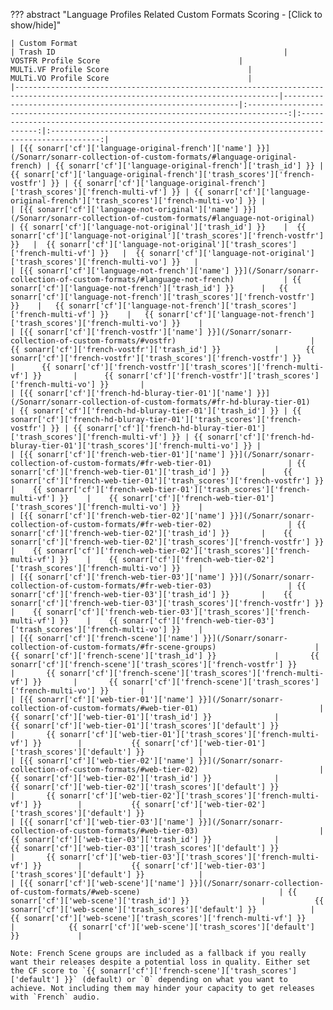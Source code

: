 ??? abstract "Language Profiles Related Custom Formats Scoring - [Click to show/hide]"

    | Custom Format                                                                                                                   | Trash ID                                                   |                              VOSTFR Profile Score                               |                              MULTi.VF Profile Score                               |                              MULTi.VO Profile Score                               |
    |---------------------------------------------------------------------------------------------------------------------------------|------------------------------------------------------------|:-------------------------------------------------------------------------------:|:---------------------------------------------------------------------------------:|:---------------------------------------------------------------------------------:|
    | [{{ sonarr['cf']['language-original-french']['name'] }}](/Sonarr/sonarr-collection-of-custom-formats/#language-original-french) | {{ sonarr['cf']['language-original-french']['trash_id'] }} | {{ sonarr['cf']['language-original-french']['trash_scores']['french-vostfr'] }} | {{ sonarr['cf']['language-original-french']['trash_scores']['french-multi-vf'] }} | {{ sonarr['cf']['language-original-french']['trash_scores']['french-multi-vo'] }} |
    | [{{ sonarr['cf']['language-not-original']['name'] }}](/Sonarr/sonarr-collection-of-custom-formats/#language-not-original)       | {{ sonarr['cf']['language-not-original']['trash_id'] }}    |  {{ sonarr['cf']['language-not-original']['trash_scores']['french-vostfr'] }}   |  {{ sonarr['cf']['language-not-original']['trash_scores']['french-multi-vf'] }}   |  {{ sonarr['cf']['language-not-original']['trash_scores']['french-multi-vo'] }}   |
    | [{{ sonarr['cf']['language-not-french']['name'] }}](/Sonarr/sonarr-collection-of-custom-formats/#language-not-french)           | {{ sonarr['cf']['language-not-french']['trash_id'] }}      |   {{ sonarr['cf']['language-not-french']['trash_scores']['french-vostfr'] }}    |   {{ sonarr['cf']['language-not-french']['trash_scores']['french-multi-vf'] }}    |   {{ sonarr['cf']['language-not-french']['trash_scores']['french-multi-vo'] }}    |
    | [{{ sonarr['cf']['french-vostfr']['name'] }}](/Sonarr/sonarr-collection-of-custom-formats/#vostfr)                              | {{ sonarr['cf']['french-vostfr']['trash_id'] }}            |      {{ sonarr['cf']['french-vostfr']['trash_scores']['french-vostfr'] }}       |      {{ sonarr['cf']['french-vostfr']['trash_scores']['french-multi-vf'] }}       |      {{ sonarr['cf']['french-vostfr']['trash_scores']['french-multi-vo'] }}       |
    | [{{ sonarr['cf']['french-hd-bluray-tier-01']['name'] }}](/Sonarr/sonarr-collection-of-custom-formats/#fr-hd-bluray-tier-01)     | {{ sonarr['cf']['french-hd-bluray-tier-01']['trash_id'] }} | {{ sonarr['cf']['french-hd-bluray-tier-01']['trash_scores']['french-vostfr'] }} | {{ sonarr['cf']['french-hd-bluray-tier-01']['trash_scores']['french-multi-vf'] }} | {{ sonarr['cf']['french-hd-bluray-tier-01']['trash_scores']['french-multi-vo'] }} |
    | [{{ sonarr['cf']['french-web-tier-01']['name'] }}](/Sonarr/sonarr-collection-of-custom-formats/#fr-web-tier-01)                 | {{ sonarr['cf']['french-web-tier-01']['trash_id'] }}       |    {{ sonarr['cf']['french-web-tier-01']['trash_scores']['french-vostfr'] }}    |    {{ sonarr['cf']['french-web-tier-01']['trash_scores']['french-multi-vf'] }}    |    {{ sonarr['cf']['french-web-tier-01']['trash_scores']['french-multi-vo'] }}    |
    | [{{ sonarr['cf']['french-web-tier-02']['name'] }}](/Sonarr/sonarr-collection-of-custom-formats/#fr-web-tier-02)                 | {{ sonarr['cf']['french-web-tier-02']['trash_id'] }}       |    {{ sonarr['cf']['french-web-tier-02']['trash_scores']['french-vostfr'] }}    |    {{ sonarr['cf']['french-web-tier-02']['trash_scores']['french-multi-vf'] }}    |    {{ sonarr['cf']['french-web-tier-02']['trash_scores']['french-multi-vo'] }}    |
    | [{{ sonarr['cf']['french-web-tier-03']['name'] }}](/Sonarr/sonarr-collection-of-custom-formats/#fr-web-tier-03)                 | {{ sonarr['cf']['french-web-tier-03']['trash_id'] }}       |    {{ sonarr['cf']['french-web-tier-03']['trash_scores']['french-vostfr'] }}    |    {{ sonarr['cf']['french-web-tier-03']['trash_scores']['french-multi-vf'] }}    |    {{ sonarr['cf']['french-web-tier-03']['trash_scores']['french-multi-vo'] }}    |
    | [{{ sonarr['cf']['french-scene']['name'] }}](/Sonarr/sonarr-collection-of-custom-formats/#fr-scene-groups)                      | {{ sonarr['cf']['french-scene']['trash_id'] }}             |       {{ sonarr['cf']['french-scene']['trash_scores']['french-vostfr'] }}       |       {{ sonarr['cf']['french-scene']['trash_scores']['french-multi-vf'] }}       |       {{ sonarr['cf']['french-scene']['trash_scores']['french-multi-vo'] }}       |
    | [{{ sonarr['cf']['web-tier-01']['name'] }}](/Sonarr/sonarr-collection-of-custom-formats/#web-tier-01)                           | {{ sonarr['cf']['web-tier-01']['trash_id'] }}              |          {{ sonarr['cf']['web-tier-01']['trash_scores']['default'] }}           |       {{ sonarr['cf']['web-tier-01']['trash_scores']['french-multi-vf'] }}        |           {{ sonarr['cf']['web-tier-01']['trash_scores']['default'] }}            |
    | [{{ sonarr['cf']['web-tier-02']['name'] }}](/Sonarr/sonarr-collection-of-custom-formats/#web-tier-02)                           | {{ sonarr['cf']['web-tier-02']['trash_id'] }}              |          {{ sonarr['cf']['web-tier-02']['trash_scores']['default'] }}           |       {{ sonarr['cf']['web-tier-02']['trash_scores']['french-multi-vf'] }}        |           {{ sonarr['cf']['web-tier-02']['trash_scores']['default'] }}            |
    | [{{ sonarr['cf']['web-tier-03']['name'] }}](/Sonarr/sonarr-collection-of-custom-formats/#web-tier-03)                           | {{ sonarr['cf']['web-tier-03']['trash_id'] }}              |          {{ sonarr['cf']['web-tier-03']['trash_scores']['default'] }}           |       {{ sonarr['cf']['web-tier-03']['trash_scores']['french-multi-vf'] }}        |           {{ sonarr['cf']['web-tier-03']['trash_scores']['default'] }}            |
    | [{{ sonarr['cf']['web-scene']['name'] }}](/Sonarr/sonarr-collection-of-custom-formats/#web-scene)                               | {{ sonarr['cf']['web-scene']['trash_id'] }}                |           {{ sonarr['cf']['web-scene']['trash_scores']['default'] }}            |        {{ sonarr['cf']['web-scene']['trash_scores']['french-multi-vf'] }}         |            {{ sonarr['cf']['web-scene']['trash_scores']['default'] }}             |

    Note: French Scene groups are included as a fallback if you really want their releases despite a potential loss in quality. Either set the CF score to `{{ sonarr['cf']['french-scene']['trash_scores']['default'] }}` (default) or `0` depending on what you want to achieve. Not including them may hinder your capacity to get releases with `French` audio.
